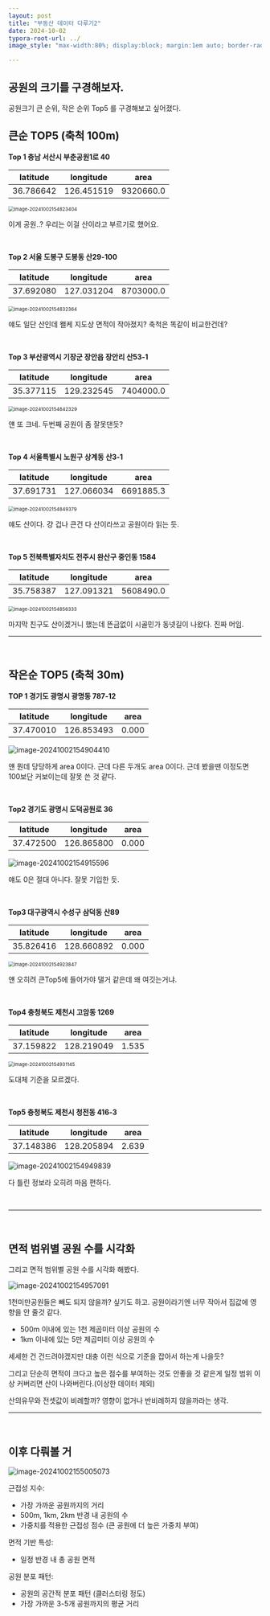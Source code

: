 ```yaml
---
layout: post
title: "부동산 데이터 다루기2"
date: 2024-10-02
typora-root-url: ../
image_style: "max-width:80%; display:block; margin:1em auto; border-radius:10px; box-shadow:0px 4px 8px rgba(0,0,0,0.8);"

---
```


## 공원의 크기를 구경해보자.

공원크기 큰 순위, 작은 순위 Top5 를 구경해보고 싶어졌다.

## 큰순 TOP5 (축척 100m)

**Top 1 충남 서산시 부춘공원1로 40**

| latitude  | longitude  | area      |
| --------- | ---------- | --------- |
| 36.786642 | 126.451519 | 9320660.0 |

<img src="/assets/img/image-20241002154823404.png" alt="image-20241002154823404" style="zoom: 67%;" />

이게 공원..? 우리는 이걸 산이라고 부르기로 했어요.

<br>

**Top 2 서울 도봉구 도봉동 산29-100**

| latitude  | longitude  | area      |
| --------- | ---------- | --------- |
| 37.692080 | 127.031204 | 8703000.0 |

<img src="/assets/img/image-20241002154832364.png" alt="image-20241002154832364" style="zoom:67%;" />

얘도 일단 산인데 왤케 지도상 면적이 작아졌지? 축척은 똑같이 비교한건데?

<br>

**Top 3 부산광역시 기장군 장안읍 장안리 산53-1**

| latitude  | longitude  | area      |
| --------- | ---------- | --------- |
| 35.377115 | 129.232545 | 7404000.0 |

<img src="/assets/img/image-20241002154842329.png" alt="image-20241002154842329" style="zoom:67%;" />

얜 또 크네. 두번째 공원이 좀 잘못댄듯?

<br>

**Top 4 서울특별시 노원구 상계동 산3-1**

| latitude  | longitude  | area      |
| --------- | ---------- | --------- |
| 37.691731 | 127.066034 | 6691885.3 |

<img src="/assets/img/image-20241002154849379.png" alt="image-20241002154849379" style="zoom:67%;" />

얘도 산이다. 걍 겁나 큰건 다 산이라쓰고 공원이라 읽는 듯.

<br>

**Top 5 전북특별자치도 전주시 완산구 중인동 1584**

| latitude  | longitude  | area      |
| --------- | ---------- | --------- |
| 35.758387 | 127.091321 | 5608490.0 |

<img src="/assets/img/image-20241002154856333.png" alt="image-20241002154856333" style="zoom:67%;" />

마지막 친구도 산이겠거니 했는데 뜬금없이 시골민가 동넷길이 나왔다. 진짜 머임. 

---

<br>

## 작은순 TOP5 (축척 30m)

**TOP 1 경기도 광명시 광명동 787-12**

| latitude  | longitude  | area  |
| --------- | ---------- | ----- |
| 37.470010 | 126.853493 | 0.000 |

![image-20241002154904410](/assets/img/image-20241002154904410.png)

얜 뭔데 당당하게 area 0이다. 근데 다른 두개도 area 0이다. 근데 봤을땐 이정도면 100보단 커보이는데 잘못 쓴 것 같다.

<br>

**Top2 경기도 광명시 도덕공원로 36**

| latitude  | longitude  | area  |
| --------- | ---------- | ----- |
| 37.472500 | 126.865800 | 0.000 |

![image-20241002154915596](/assets/img/image-20241002154915596.png)

얘도 0은 절대 아니다. 잘못 기입한 듯.

<br>

**Top3 대구광역시 수성구 삼덕동 산89**

| latitude  | longitude  | area  |
| --------- | ---------- | ----- |
| 35.826416 | 128.660892 | 0.000 |

<img src="/assets/img/image-20241002154923847.png" alt="image-20241002154923847" style="zoom:67%;" />

얜 오히려 큰Top5에 들어가야 댈거 같은데 왜 여깃는거냐.

<br>

**Top4 충청북도 제천시 고암동 1269**

| latitude  | longitude  | area  |
| --------- | ---------- | ----- |
| 37.159822 | 128.219049 | 1.535 |

<img src="/assets/img/image-20241002154931145.png" alt="image-20241002154931145" style="zoom:67%;" />

도대체 기준을 모르겠다.  

<br>

**Top5 충청북도 제천시 청전동 416-3**

| latitude  | longitude  | area  |
| --------- | ---------- | ----- |
| 37.148386 | 128.205894 | 2.639 |

![image-20241002154949839](/assets/img/image-20241002154949839.png)

다 틀린 정보라 오히려 마음 편하다. 

<br>

---

<br>

## 면적 범위별 공원 수를 시각화

그리고 면적 범위별 공원 수를 시각화 해봤다.

![image-20241002154957091](/assets/img/image-20241002154957091.png)

1천미만공원들은 빼도 되지 않을까? 싶기도 하고. 공원이라기엔 너무 작아서 집값에 영향을 안 줄것 같다.

- 500m 이내에 있는 1천 제곱미터 이상 공원의 수 
- 1km 이내에 있는 5만 제곱미터 이상 공원의 수

세세한 건 건드려야겠지만 대충 이런 식으로 기준을 잡아서 하는게 나을듯?

 그리고 단순히 면적이 크다고 높은 점수를 부여하는 것도 안좋을 것 같은게 일정 범위 이상 커버리면 산이 나와버린다.(이상한 데이터 제외)

산의유무와 전셋값이 비례할까? 영향이 없거나 반비례하지 않을까라는 생각.



---

<br>

## **이후 다뤄볼 거**

![image-20241002155005073](/assets/img/image-20241002155005073.png)

근접성 지수:

- 가장 가까운 공원까지의 거리
- 500m, 1km, 2km 반경 내 공원의 수
- 가중치를 적용한 근접성 점수 (큰 공원에 더 높은 가중치 부여)

면적 기반 특성:

- 일정 반경 내 총 공원 면적

공원 분포 패턴:

- 공원의 공간적 분포 패턴 (클러스터링 정도)
- 가장 가까운 3-5개 공원까지의 평균 거리



